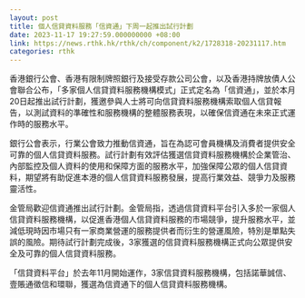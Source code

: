```yaml
---
layout: post
title: 個人信貸資料服務「信資通」下周一起推出試行計劃
date: 2023-11-17 19:27:59.000000000 +08:00
link: https://news.rthk.hk/rthk/ch/component/k2/1728318-20231117.htm
categories: rthk
---
```


香港銀行公會、香港有限制牌照銀行及接受存款公司公會，以及香港持牌放債人公會聯合公布，「多家個人信貸資料服務機構模式」正式定名為「信資通」，並於本月20日起推出試行計劃，獲邀參與人士將可向信貸資料服務機構索取個人信貸報告，以測試資料的準確性和服務機構的整體服務表現，以確保信資通在未來正式運作時的服務水平。

銀行公會表示，行業公會致力推動信資通，旨在為認可會員機構及消費者提供安全可靠的個人信貸資料服務。試行計劃有效評估獲選信貸資料服務機構於企業管治、內部監控及個人資料的使用和保障方面的服務水平，加強保障公眾的個人信貸資料，期望將有助促進本港的個人信貸資料服務發展，提高行業效益、競爭力及服務靈活性。

金管局歡迎信資通推出試行計劃。金管局指，透過信貸資料平台引入多於一家個人信貸資料服務機構，以促進香港個人信貸資料服務的市場競爭，提升服務水平，並減低現時因市場只有一家商業營運的服務提供者而衍生的營運風險，特別是單點失誤的風險。期待試行計劃完成後，3家獲選的信貸資料服務機構正式向公眾提供安全及可靠的個人信貸資料服務。

「信貸資料平台」於去年11月開始運作，3家信貸資料服務機構，包括諾華誠信、壹賬通徵信和環聯，獲選為信資通下的個人信貸資料服務機構。
